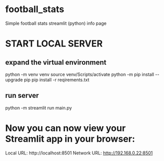 # football_stats
Simple football stats streamlit (python) info page

# START LOCAL SERVER

## expand the virtual environment
python -m venv venv
source venv/Scripts/activate
python -m pip install --upgrade pip
pip install -r reqirements.txt

## run server
python -m streamlit run main.py

# Now you can now view your Streamlit app in your browser:

Local URL: http://localhost:8501
Network URL: http://192.168.0.22:8501

